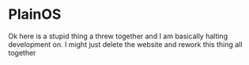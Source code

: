 # PlainOS

Ok here is a stupid thing a threw together and I am basically halting development on. I might just delete the website and rework this thing all together
